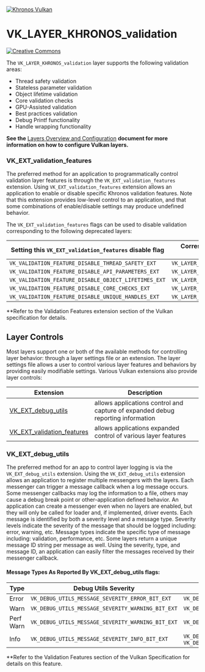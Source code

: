 <!-- markdownlint-disable MD041 -->
<!-- Copyright 2015-2020 LunarG, Inc. -->

[![Khronos Vulkan][1]][2]

[1]: https://vulkan.lunarg.com/img/Vulkan_100px_Dec16.png "https://www.khronos.org/vulkan/"
[2]: https://www.khronos.org/vulkan/

# VK\_LAYER\_KHRONOS\_validation

[![Creative Commons][3]][4]

[3]: https://i.creativecommons.org/l/by-nd/4.0/88x31.png "Creative Commons License"
[4]: https://creativecommons.org/licenses/by-nd/4.0/
The `VK_LAYER_KHRONOS_validation` layer supports the following validation areas:

- Thread safety validation 
- Stateless parameter validation 
- Object lifetime validation 
- Core validation checks
- GPU-Assisted validation
- Best practices validation
- Debug Printf functionality
- Handle wrapping functionality

**See the** [Layers Overview and Configuration](./layer_configuration.md) **document for more information on how to configure Vulkan layers.**

### <a name="validationfeatures"></a>VK\_EXT\_validation\_features
The preferred method for an application to programmatically control validation layer features is through the `VK_EXT_validation_features` extension.
Using `VK_EXT_validation_features` extension allows an application to enable or disable specific Khronos validation features.
Note that this extension provides low-level control to an application, and that some combinations of enable/disable settings may produce undefined behavior.

The `VK_EXT_validation_features` flags can be used to disable validation corresponding to the following deprecated layers:

| Setting this `VK_EXT_validation_features` disable flag | Corresponds to not loading this deprecated layer |
| -------------------------------------------------------|--------------------------------------------------|
| `VK_VALIDATION_FEATURE_DISABLE_THREAD_SAFETY_EXT` | `VK_LAYER_GOOGLE_threading` |
| `VK_VALIDATION_FEATURE_DISABLE_API_PARAMETERS_EXT` | `VK_LAYER_LUNARG_parameter_validation` |
| `VK_VALIDATION_FEATURE_DISABLE_OBJECT_LIFETIMES_EXT` | `VK_LAYER_LUNARG_object_tracker` |
| `VK_VALIDATION_FEATURE_DISABLE_CORE_CHECKS_EXT` | `VK_LAYER_LUNARG_core_validation` |
| `VK_VALIDATION_FEATURE_DISABLE_UNIQUE_HANDLES_EXT` | `VK_LAYER_GOOGLE_unqiue_objects` |

**Refer to the Validation Features extension section of the Vulkan specification for details.

## Layer Controls
Most layers support one or both of the available methods for controlling layer behavior: through a layer settings file or an extension.
The layer settings file allows a user to control various layer features and behaviors by providing easily modifiable settings.
Various Vulkan extensions also provide layer controls:

| Extension                 | Description                       | 
| ------------------------ | ---------------------------- | 
|  [VK_EXT_debug_utils](#debugutils)  | allows applications control and capture of expanded debug reporting information   | 
|  [VK_EXT_validation_features](#validationfeatures)  | allows applications expanded control of various layer features      |  

### <a name="debugutils"></a>VK\_EXT\_debug\_utils
The preferred method for an app to control layer logging is via the `VK_EXT_debug_utils` extension.
Using the `VK_EXT_debug_utils` extension allows an application to register multiple messengers with the layers.
Each messenger can trigger a message callback when a log message occurs.
Some messenger callbacks may log the information to a file, others may cause a debug break point or other-application defined behavior.
An application can create a messenger even when no layers are enabled, but they will only be called for loader and, if implemented, driver events.
Each message is identified by both a severity level and a message type.
Severity levels indicate the severity of the message that should be logged including: error, warning, etc.
Message types indicate the specific type of message including: validation, performance, etc.
Some layers return a unique message ID string per message as well.
Using the severity, type, and message ID, an application can easily filter the messages received by their messenger callback.

#### Message Types As Reported By VK\_EXT\_debug\_utils flags:

| Type     |    Debug Utils Severity          |    Debug Utils Type          |
| ---------|----------------------------------|------------------------------|
| Error | `VK_DEBUG_UTILS_MESSAGE_SEVERITY_ERROR_BIT_EXT` | `VK_DEBUG_UTILS_MESSAGE_TYPE_VALIDATION_BIT_EXT` |
| Warn | `VK_DEBUG_UTILS_MESSAGE_SEVERITY_WARNING_BIT_EXT` | `VK_DEBUG_UTILS_MESSAGE_TYPE_VALIDATION_BIT_EXT` |
| Perf Warn | `VK_DEBUG_UTILS_MESSAGE_SEVERITY_WARNING_BIT_EXT` | `VK_DEBUG_UTILS_MESSAGE_TYPE_PERFORMANCE_BIT_EXT` |
| Info | `VK_DEBUG_UTILS_MESSAGE_SEVERITY_INFO_BIT_EXT` | `VK_DEBUG_UTILS_MESSAGE_TYPE_GENERAL_BIT_EXT` or `VK_DEBUG_UTILS_MESSAGE_TYPE_VALIDATION_BIT_EXT` |

**Refer to the Validation Features section of the Vulkan Specification for details on this feature.




